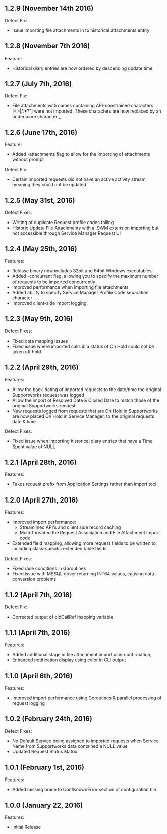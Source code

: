 ## 1.2.9 (November 14th 2016)

Defect Fix:
- Issue importing file attachments in to historical attachments entity

## 1.2.8 (November 7th 2016)

Feature:
- Historical diary entries are now ordered by descending update time

## 1.2.7 (July 7th, 2016)

Defect Fix:
- File attachments with names containing API-constrained characters [<>|\/:*?"] were not imported. These characters are now replaced by an underscore character _

## 1.2.6 (June 17th, 2016)

Feature:
- Added -attachments flag to allow for the importing of attachments without prompt

Defect Fix:
- Certain imported requests did not have an active activity stream, meaning they could not be updated.

## 1.2.5 (May 31st, 2016)

Defect Fixes:
- Writing of duplicate Request profile codes failing
- Historic Update File Attachments with a .SWM extension importing but not accessible through Service Manager Request UI

## 1.2.4 (May 25th, 2016)

Features:
- Release binary now includes 32bit and 64bit Windows executables
- Added -concurrent flag, allowing you to specify the maximum number of requests to be imported concurrently
- Improved performance when importing file attachments
- Added ability to specify Service Manager Profile Code separation character
- Improved client-side import logging.

## 1.2.3 (May 9th, 2016)

Defect Fixes:
- Fixed data mapping issues
- Fixed issue where imported calls in a status of On Hold could not be taken off hold  

## 1.2.2 (April 29th, 2016)

Features:
- Allow the back-dating of imported requests,to the date/time the original Supportworks request was logged
- Allow the import of Resolved Date & Closed Date to match those of the original Supportworks request
- New requests logged from requests that are On Hold in Supportworks are now placed On Hold in Service Manager, to the original requests date & time

Defect Fixes:
- Fixed issue when importing historical diary entries that have a Time Spent value of NULL

## 1.2.1 (April 28th, 2016)

Features:
- Takes request prefix from Application Settings rather than import tool

## 1.2.0 (April 27th, 2016)

Features:
- Improved import performance:
    - Streamlined API's and client side record caching
    - Multi-threaded the Request Association and File Attachment Import code
- Extended field mapping, allowing more request fields to be written to, including class-specific extended table fields

Defect Fixes:
- Fixed race conditions in Goroutines
- Fixed issue with MSSQL driver returning INT64 values, causing data conversion problems

## 1.1.2 (April 7th, 2016)

Defect Fix:
- Corrected output of oldCallRef mapping variable

## 1.1.1 (April 7th, 2016)

Features:
- Added additional stage in file attachment import user confirmation;
- Enhanced notification display using color in CLI output

## 1.1.0 (April 6th, 2016)

Features:
- Improved import performance using Goroutines & parallel processing of request logging

## 1.0.2 (February 24th, 2016)

Defect Fixes:
- No Default Service being assigned to imported requests when Service Name from Supportworks data contained a NULL value
- Updated Request Status Matrix.

## 1.0.1 (February 1st, 2016)

Features:
- Added missing brace to ConfKnownError section of configuration file.

## 1.0.0 (January 22, 2016)

Features:
- Initial Release
